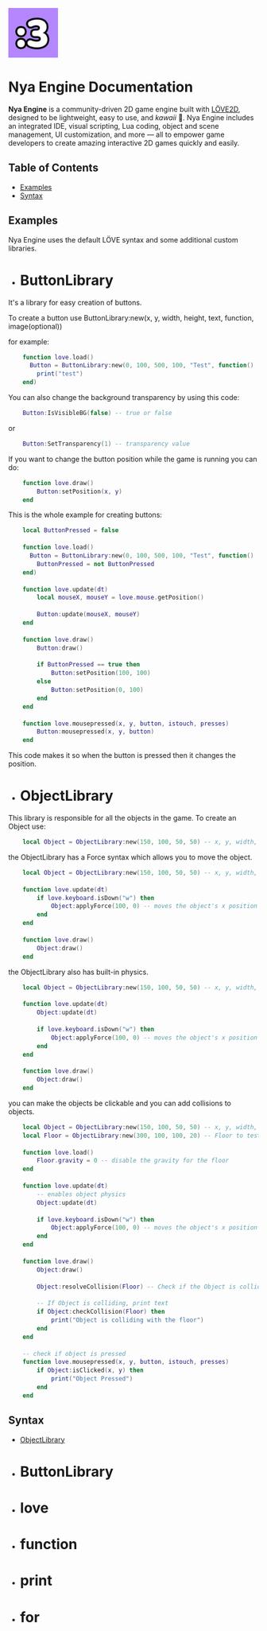 <p align="left">
  <img width="100" alt="Nya Engine logo" src="docs/NyaEngine.jpg">
</p>

# Nya Engine Documentation

**Nya Engine** is a community-driven 2D game engine built with [LÖVE2D](https://love2d.org/), designed to be lightweight, easy to use, and *kawaii* 🌸. Nya Engine includes an integrated IDE, visual scripting, Lua coding, object and scene management, UI customization, and more — all to empower game developers to create amazing interactive 2D games quickly and easily.

## Table of Contents

- [Examples](#examples)
- [Syntax](#syntax)

## Examples

Nya Engine uses the default LÖVE syntax and some additional custom libraries.

- # ButtonLibrary
It's a library for easy creation of buttons.

To create a button use ButtonLibrary:new(x, y, width, height, text, function, image(optional))

for example: 

```lua
    function love.load()
      Button = ButtonLibrary:new(0, 100, 500, 100, "Test", function()
        print("test")
    end)
```

You can also change the background transparency by using this code:

```lua
    Button:IsVisibleBG(false) -- true or false
```

or 

``` lua
    Button:SetTransparency(1) -- transparency value
```

If you want to change the button position while the game is running you can do:

```lua
    function love.draw()
        Button:setPosition(x, y)
    end
```

This is the whole example for creating buttons:

```lua
    local ButtonPressed = false

    function love.load()
      Button = ButtonLibrary:new(0, 100, 500, 100, "Test", function()
        ButtonPressed = not ButtonPressed
    end)

    function love.update(dt)
        local mouseX, mouseY = love.mouse.getPosition()

        Button:update(mouseX, mouseY)
    end

    function love.draw()
        Button:draw()

        if ButtonPressed == true then
            Button:setPosition(100, 100)
        else
            Button:setPosition(0, 100)
        end
    end

    function love.mousepressed(x, y, button, istouch, presses)
        Button:mousepressed(x, y, button)
    end
```

This code makes it so when the button is pressed then it changes the position.

- # ObjectLibrary

This library is responsible for all the objects in the game. 
To create an Object use:
```lua 
    local Object = ObjectLibrary:new(150, 100, 50, 50) -- x, y, width, height, imagePath
```

the ObjectLibrary has a Force syntax which allows you to move the object.

```lua
    local Object = ObjectLibrary:new(150, 100, 50, 50) -- x, y, width, height, imagePath

    function love.update(dt)
        if love.keyboard.isDown("w") then
            Object:applyForce(100, 0) -- moves the object's x position by 100
        end
    end

    function love.draw()
        Object:draw()
    end
```

the ObjectLibrary also has built-in physics.

```lua
    local Object = ObjectLibrary:new(150, 100, 50, 50) -- x, y, width, height, imagePath

    function love.update(dt)
        Object:update(dt)

        if love.keyboard.isDown("w") then
            Object:applyForce(100, 0) -- moves the object's x position by 100
        end
    end

    function love.draw()
        Object:draw()
    end
```

you can make the objects be clickable and you can add collisions to objects.

```lua
    local Object = ObjectLibrary:new(150, 100, 50, 50) -- x, y, width, height, imagePath
    local Floor = ObjectLibrary:new(300, 100, 100, 20) -- Floor to test the collision

    function love.load()
        Floor.gravity = 0 -- disable the gravity for the floor
    end

    function love.update(dt)
        -- enables object physics
        Object:update(dt)

        if love.keyboard.isDown("w") then
            Object:applyForce(100, 0) -- moves the object's x position by 100
        end
    end

    function love.draw()
        Object:draw()

        Object:resolveCollision(Floor) -- Check if the Object is colliding with the floor

        -- If Object is colliding, print text
        if Object:checkCollision(Floor) then
            print("Object is colliding with the floor")
        end
    end

    -- check if object is pressed
    function love.mousepressed(x, y, button, istouch, presses)
        if Object:isClicked(x, y) then
            print("Object Pressed")
        end
    end
```

## Syntax
- [ObjectLibrary](#objectlibrary)
- # ButtonLibrary
- # love
- # function
- # print
- # for

